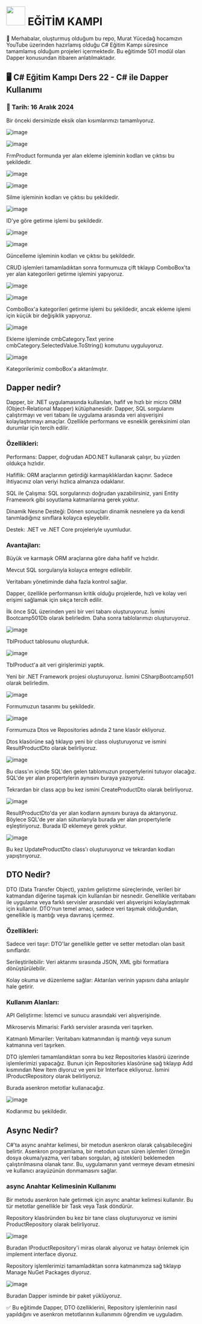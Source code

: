 #  <img height="50" src="https://user-images.githubusercontent.com/25181517/121405384-444d7300-c95d-11eb-959f-913020d3bf90.png"> EĞİTİM KAMPI
👋 Merhabalar, oluşturmuş olduğum bu repo, Murat Yücedağ hocamızın YouTube üzerinden hazırlamış olduğu C# Eğitim Kampı süresince tamamlamış olduğum projeleri içermektedir. Bu eğitimde 501 modül olan Dapper konusundan itibaren anlatılmaktadır.

## 🖥️ C# Eğitim Kampı Ders 22 - C# ile Dapper Kullanımı
### 📆 Tarih: 16 Aralık 2024

Bir önceki dersimizde eksik olan kısımlarımızı tamamlıyoruz.

![image](https://github.com/user-attachments/assets/a8aa727b-e354-4de0-8aed-cf8c12915ed9)

![image](https://github.com/user-attachments/assets/354e9b90-a4eb-4d22-8d02-3a7b363225fa)

FrmProduct formunda yer alan ekleme işleminin kodları ve çıktısı bu şekildedir.

![image](https://github.com/user-attachments/assets/cc376271-fd66-440d-a6c0-908ad63014cb)

![image](https://github.com/user-attachments/assets/c4798961-3cf4-4864-921e-09b46dbbfc8d)

Silme işleminin kodları ve çıktısı bu şekildedir.

![image](https://github.com/user-attachments/assets/7cc78e76-1c59-4546-be13-fcd11b2a60c3)

ID'ye göre getirme işlemi bu şekildedir.

![image](https://github.com/user-attachments/assets/3f00f6fb-b1c4-4eba-a4d3-59803a69a823)

![image](https://github.com/user-attachments/assets/2d56a5de-eaef-46a3-9b04-cf69d4688b81)

Güncelleme işleminin kodları ve çıktısı bu şekildedir.

CRUD işlemleri tamamladıktan sonra formumuza çift tıklayıp ComboBox'ta yer alan kategorileri getirme işlemini yapıyoruz.

![image](https://github.com/user-attachments/assets/2d339c1a-c5e8-4c9c-96be-d28c4ffdb287)

![image](https://github.com/user-attachments/assets/5fc3514c-d0b9-474d-be35-76983ba583bf)

ComboBox'a kategorileri getirme işlemi bu şekildedir, ancak ekleme işlemi için küçük bir değişiklik yapıyoruz.

![image](https://github.com/user-attachments/assets/61beeece-7053-4208-bf05-84c1457d3745)

Ekleme işleminde cmbCategory.Text yerine cmbCategory.SelectedValue.ToString() komutunu uyguluyoruz.

![image](https://github.com/user-attachments/assets/de04f944-4ccd-4e3d-b66a-70aecd707a07)

Kategorilerimiz comboBox'a aktarılmıştır.

## Dapper nedir?

Dapper, bir .NET uygulamasında kullanılan, hafif ve hızlı bir micro ORM (Object-Relational Mapper) kütüphanesidir. Dapper, SQL sorgularını çalıştırmayı ve veri tabanı ile uygulama arasında veri alışverişini kolaylaştırmayı amaçlar. Özellikle performans ve esneklik gereksinimi olan durumlar için tercih edilir.

### Özellikleri:

Performans: Dapper, doğrudan ADO.NET kullanarak çalışır, bu yüzden oldukça hızlıdır.

Hafiflik: ORM araçlarının getirdiği karmaşıklıklardan kaçınır. Sadece ihtiyacınız olan veriyi hızlıca almanıza odaklanır.

SQL ile Çalışma: SQL sorgularınızı doğrudan yazabilirsiniz, yani Entity Framework gibi soyutlama katmanlarına gerek yoktur.

Dinamik Nesne Desteği: Dönen sonuçları dinamik nesnelere ya da kendi tanımladığınız sınıflara kolayca eşleyebilir.

Destek: .NET ve .NET Core projeleriyle uyumludur.

### Avantajları:

Büyük ve karmaşık ORM araçlarına göre daha hafif ve hızlıdır.

Mevcut SQL sorgularıyla kolayca entegre edilebilir.

Veritabanı yönetiminde daha fazla kontrol sağlar.

Dapper, özellikle performansın kritik olduğu projelerde, hızlı ve kolay veri erişimi sağlamak için sıkça tercih edilir.

İlk önce SQL üzerinden yeni bir veri tabanı oluşturuyoruz. İsmini Bootcamp501Db olarak belirledim. Daha sonra tablolarımızı oluşturuyoruz.

![image](https://github.com/user-attachments/assets/cd1a897a-4400-443e-8e7d-bf1671ac8a72)

TblProduct tablosunu oluşturduk.

![image](https://github.com/user-attachments/assets/493d7a8f-4479-4590-b840-d666b383ad07)

TblProduct'a ait veri girişlerimizi yaptık.

Yeni bir .NET Framework projesi oluşturuyoruz. İsmini CSharpBootcamp501 olarak belirledim.

![image](https://github.com/user-attachments/assets/28de45b9-600c-4c1d-9940-5a58e42e219a)

Formumuzun tasarımı bu şekildedir.

![image](https://github.com/user-attachments/assets/3e32c370-9ee7-4658-bffa-0ed7a944d0d5)

Formumuza Dtos ve Repositories adında 2 tane klasör ekliyoruz.

Dtos klasörüne sağ tıklayıp yeni bir class oluşturuyoruz ve ismini ResultProductDto olarak belirliyoruz.

![image](https://github.com/user-attachments/assets/e106834b-e650-49d2-9506-a0fbd1df8b11)

Bu class'ın içinde SQL'den gelen tablomuzun propertylerini tutuyor olacağız. SQL'de yer alan propertylerin aynısını buraya yazıyoruz.

Tekrardan bir class açıp bu kez ismini CreateProductDto olarak belirliyoruz.

![image](https://github.com/user-attachments/assets/d08ec43d-b37c-4011-b0ae-58e40af281c3)

ResultProductDto'da yer alan kodların aynısını buraya da aktarıyoruz. Böylece SQL'de yer alan sütunlarıyla burada yer alan propertylerle eşleştiriyoruz. Burada ID eklemeye gerek yoktur.

![image](https://github.com/user-attachments/assets/bec48004-cc37-4e3b-b711-d48c852ded4b)

Bu kez UpdateProductDto class'ı oluşturuyoruz ve tekrardan kodları yapıştırıyoruz.

## DTO Nedir?

DTO (Data Transfer Object), yazılım geliştirme süreçlerinde, verileri bir katmandan diğerine taşımak için kullanılan bir nesnedir. Genellikle veritabanı ile uygulama veya farklı servisler arasındaki veri alışverişini kolaylaştırmak için kullanılır. DTO'nun temel amacı, sadece veri taşımak olduğundan, genellikle iş mantığı veya davranış içermez.

### Özellikleri:
Sadece veri taşır: DTO'lar genellikle getter ve setter metodları olan basit sınıflardır.

Serileştirilebilir: Veri aktarımı sırasında JSON, XML gibi formatlara dönüştürülebilir.

Kolay okuma ve düzenleme sağlar: Aktarılan verinin yapısını daha anlaşılır hale getirir.

### Kullanım Alanları:
API Geliştirme: İstemci ve sunucu arasındaki veri alışverişinde.

Mikroservis Mimarisi: Farklı servisler arasında veri taşırken.

Katmanlı Mimariler: Veritabanı katmanından iş mantığı veya sunum katmanına veri taşırken.

DTO işlemleri tamamlandıktan sonra bu kez Repositories klasörü üzerinde işlemlerimizi yapacağız. Bunun için Repositories klasörüne sağ tıklayıp Add kısmından New Item diyoruz ve yeni bir Interface ekliyoruz. İsmini IProductRepository olarak belirliyoruz.

Burada asenkron metotlar kullanacağız.

![image](https://github.com/user-attachments/assets/4ec5c7b4-09c8-494a-b90f-0d9da121615d)

Kodlarımız bu şekildedir.

## Async Nedir?

C#'ta async anahtar kelimesi, bir metodun asenkron olarak çalışabileceğini belirtir. Asenkron programlama, bir metodun uzun süren işlemleri (örneğin dosya okuma/yazma, veri tabanı sorguları, ağ istekleri) beklemeden çalıştırılmasına olanak tanır. Bu, uygulamanın yanıt vermeye devam etmesini ve kullanıcı arayüzünün donmamasını sağlar.

### async Anahtar Kelimesinin Kullanımı

Bir metodu asenkron hale getirmek için async anahtar kelimesi kullanılır. Bu tür metotlar genellikle bir Task veya Task<T> döndürür.

Repository klasöründen bu kez bir tane class oluşturuyoruz ve ismini ProductRepository olarak belirliyoruz.

![image](https://github.com/user-attachments/assets/464cd622-cedb-4001-9f9a-ecbcf096169d)

Buradan IProductRepository'i miras olarak alıyoruz ve hatayı önlemek için implement interface diyoruz.

Repository işlemlerimizi tamamladıktan sonra katmanımıza sağ tıklayıp Manage NuGet Packages diyoruz. 

![image](https://github.com/user-attachments/assets/8ffb7295-ff21-457d-8e0a-27ce0950fb84)

Buradan Dapper isminde bir paket yüklüyoruz.

✅ Bu eğitimde Dapper, DTO özelliklerini, Repository işlemlerinin nasıl yapıldığını ve asenkron metotlarının kullanımını öğrendim ve uyguladım.
